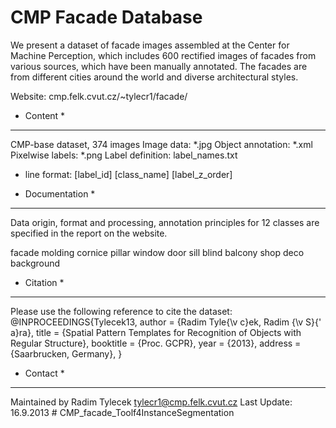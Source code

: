 CMP Facade Database
==========================
We present a dataset of facade images assembled at the Center for Machine Perception, which includes 600 rectified images of facades from various sources, which have been manually annotated. The facades are from different cities around the world and diverse architectural styles. 

Website: cmp.felk.cvut.cz/~tylecr1/facade/

* Content *
-----------
CMP-base dataset, 374 images
Image data: *.jpg
Object annotation: *.xml
Pixelwise labels: *.png
Label definition: label_names.txt
  - line format: [label_id] [class_name] [label_z_order]

* Documentation *
------------------
Data origin, format and processing, annotation principles for 12 classes are specified in the report on the website. 

facade 
molding
cornice
pillar
window
door
sill
blind
balcony
shop
deco
background

* Citation *
-------------
Please use the following reference to cite the dataset:
@INPROCEEDINGS{Tylecek13,
  author = {Radim Tyle{\v c}ek, Radim {\v S}{\' a}ra},
  title = {Spatial Pattern Templates for Recognition of Objects with Regular Structure},
  booktitle = {Proc. GCPR},
  year = {2013},
  address = {Saarbrucken, Germany},
}

* Contact *
-----------
Maintained by Radim Tylecek tylecr1@cmp.felk.cvut.cz
Last Update: 16.9.2013   # CMP_facade_Toolf4InstanceSegmentation
